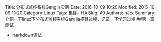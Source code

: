 Title: 分布式监控系统Ganglia实践
Date: 2016-10-09 10:20
Modified: 2016-10-09 10:20
Category: Linux
Tags: 集群，HA
Slug: A9
Authors: nJcx
Summary: 介绍一下linux下分布式监控系统Ganglia搭建过程，记录一下学习过程
##第一篇测试
- markdown语法
